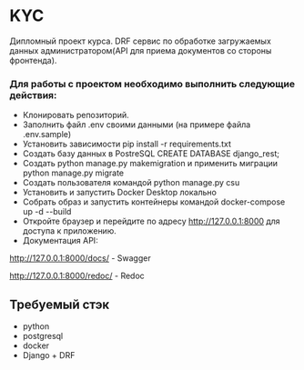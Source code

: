 # KYC
Дипломный проект курса.
DRF сервис по обработке загружаемых данных администратором(API для приема документов со стороны фронтенда).


### Для работы с проектом необходимо выполнить следующие действия:
- Клонировать репозиторий.
- Заполнить файл .env своими данными (на примере файла .env.sample)
- Установить зависимости pip install -r requirements.txt
- Создать базу данных в PostreSQL CREATE DATABASE django_rest;
- Создать python manage.py makemigration и применить миграции python manage.py migrate
- Создать пользователя командой python manage.py csu
- Установить и запустить Docker Desktop локально
- Собрать образ и запустить контейнеры командой docker-compose up -d --build
- Откройте браузер и перейдите по адресу http://127.0.0.1:8000 для доступа к приложению.
- Документация API:

http://127.0.0.1:8000/docs/ - Swagger

http://127.0.0.1:8000/redoc/ - Redoc

## Требуемый стэк

- python
- postgresql
- docker
- Django + DRF
